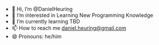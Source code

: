 - 👋 Hi, I’m @DanielHeuring
- 👀 I’m interested in Learning New Programming Knowledge
- 🌱 I’m currently learning TBD
- 📫 How to reach me daniel.heuring@gmail.com
- 😄 Pronouns: he/him

<!---
DanielHeuring/DanielHeuring is a ✨ special ✨ repository because its `README.md` (this file) appears on your GitHub profile.
You can click the Preview link to take a look at your changes.
--->

